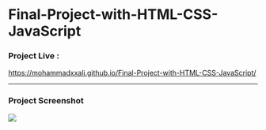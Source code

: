 # Final-Project-with-HTML-CSS-JavaScript


### Project Live :
https://mohammadxxali.github.io/Final-Project-with-HTML-CSS-JavaScript/


--------

### Project Screenshot
![](https://github.com/mohammadxxali/Final-Project-with-HTML-CSS-JavaScript/blob/main/Screenshot.png)
